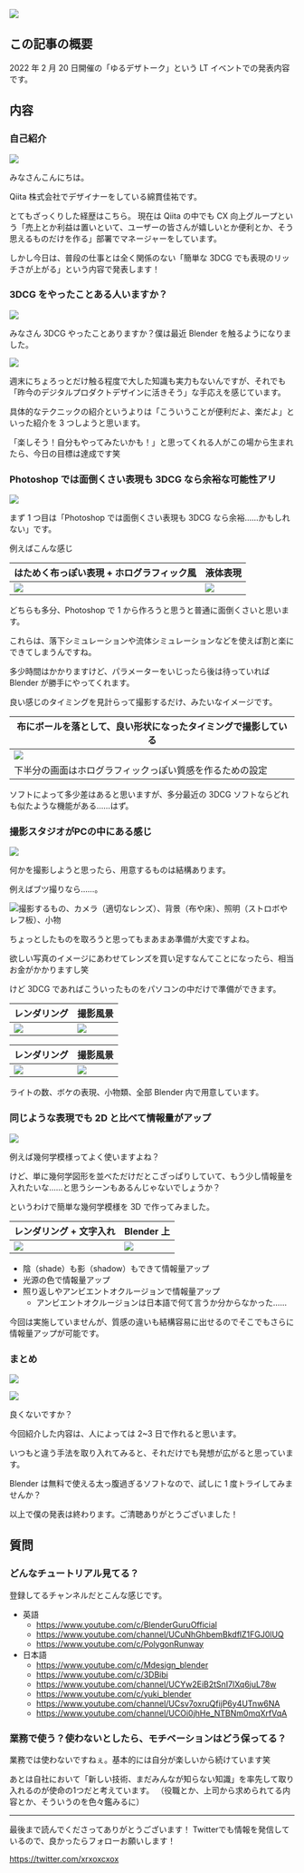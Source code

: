 <!--
title:   [LTスライド&原稿]簡単にできる範囲でも十分！3DCGでグラフィックの表現力が上がる！
tags:    3DCG,Blender,Design,デザイン
id:      24284d217ccdccaf65c2
private: false
-->
![](https://qiita-image-store.s3.ap-northeast-1.amazonaws.com/0/214677/0ed1139e-e4bc-f985-308a-3efeadb4becc.png)

## この記事の概要

2022 年 2 月 20 日開催の「ゆるデザトーク」という LT イベントでの発表内容です。

## 内容

### 自己紹介

![](https://qiita-image-store.s3.ap-northeast-1.amazonaws.com/0/214677/f8464582-208f-f46b-faa3-6ca48523ceb9.png)

みなさんこんにちは。

Qiita 株式会社でデザイナーをしている綿貫佳祐です。

とてもざっくりした経歴はこちら。
現在は Qiita の中でも CX 向上グループという「売上とか利益は置いといて、ユーザーの皆さんが嬉しいとか便利とか、そう思えるものだけを作る」部署でマネージャーをしています。

しかし今日は、普段の仕事とは全く関係のない「簡単な 3DCG でも表現のリッチさが上がる」という内容で発表します！

### 3DCG をやったことある人いますか？

![](https://qiita-image-store.s3.ap-northeast-1.amazonaws.com/0/214677/fb296774-f907-5c05-7a77-22bb948f7f08.png)

みなさん 3DCG やったことありますか？僕は最近 Blender を触るようになりました。

![](https://qiita-image-store.s3.ap-northeast-1.amazonaws.com/0/214677/ef4ebf7f-f3cb-8868-430a-b5d38606969c.png)

週末にちょろっとだけ触る程度で大した知識も実力もないんですが、それでも「昨今のデジタルプロダクトデザインに活きそう」な手応えを感じています。

具体的なテクニックの紹介というよりは「こういうことが便利だよ、楽だよ」といった紹介を 3 つしようと思います。

「楽しそう！自分もやってみたいかも！」と思ってくれる人がこの場から生まれたら、今日の目標は達成です笑

### Photoshop では面倒くさい表現も 3DCG なら余裕な可能性アリ

![](https://qiita-image-store.s3.ap-northeast-1.amazonaws.com/0/214677/48f68ab6-7d61-4538-ccd0-3c36e2a6f70b.png)

まず 1 つ目は「Photoshop では面倒くさい表現も 3DCG なら余裕……かもしれない」です。

例えばこんな感じ

| はためく布っぽい表現 + ホログラフィック風 | 液体表現 |
| --- | --- |
| ![](https://qiita-image-store.s3.ap-northeast-1.amazonaws.com/0/214677/504ac4e7-d4f3-6f35-f5f2-6dd83cd0598a.jpeg) | ![](https://qiita-image-store.s3.ap-northeast-1.amazonaws.com/0/214677/254acfe1-6d44-2edf-e6bd-6d8c25a19725.png) |

どちらも多分、Photoshop で 1 から作ろうと思うと普通に面倒くさいと思います。

これらは、落下シミュレーションや流体シミュレーションなどを使えば割と楽にできてしまうんですね。

多少時間はかかりますけど、パラメーターをいじったら後は待っていれば Blender が勝手にやってくれます。

良い感じのタイミングを見計らって撮影するだけ、みたいなイメージです。

| 布にボールを落として、良い形状になったタイミングで撮影している |
| --- |
| ![](https://qiita-image-store.s3.ap-northeast-1.amazonaws.com/0/214677/bdb2d737-c9b0-f237-bb70-961ee110296a.png) |
| 下半分の画面はホログラフィックっぽい質感を作るための設定 |

ソフトによって多少差はあると思いますが、多分最近の 3DCG ソフトならどれも似たような機能がある……はず。

### 撮影スタジオがPCの中にある感じ

![](https://qiita-image-store.s3.ap-northeast-1.amazonaws.com/0/214677/8d472f12-0025-61d2-579b-b1786df94243.png)

何かを撮影しようと思ったら、用意するものは結構あります。

例えばブツ撮りなら……。

![撮影するもの、カメラ（適切なレンズ）、背景（布や床）、照明（ストロボやレフ板）、小物](https://qiita-image-store.s3.ap-northeast-1.amazonaws.com/0/214677/fea58889-024c-75a7-3ea1-1f3949f1fbc9.png)

ちょっとしたものを取ろうと思ってもまあまあ準備が大変ですよね。

欲しい写真のイメージにあわせてレンズを買い足すなんてことになったら、相当お金がかかりますし笑

けど 3DCG であればこういったものをパソコンの中だけで準備ができます。

| レンダリング | 撮影風景 |
| --- | --- |
| ![](https://qiita-image-store.s3.ap-northeast-1.amazonaws.com/0/214677/38e23cdd-be23-dcf6-cfa8-1f3e33bbffd2.jpeg) | ![](https://qiita-image-store.s3.ap-northeast-1.amazonaws.com/0/214677/c152ecc5-218f-e748-4fde-a4cfa8fda318.png) |

| レンダリング | 撮影風景 |
| --- | --- |
| ![](https://qiita-image-store.s3.ap-northeast-1.amazonaws.com/0/214677/0680cb15-234e-e757-7dfd-d5c01fd7d151.jpeg) | ![](https://qiita-image-store.s3.ap-northeast-1.amazonaws.com/0/214677/bfcbd99d-2004-2178-e6fb-638b047a8246.png) |

ライトの数、ボケの表現、小物類、全部 Blender 内で用意しています。

### 同じような表現でも 2D と比べて情報量がアップ

![](https://qiita-image-store.s3.ap-northeast-1.amazonaws.com/0/214677/68817592-b398-8aba-b3df-d71d176fac07.png)

例えば幾何学模様ってよく使いますよね？

けど、単に幾何学図形を並べただけだとこざっぱりしていて、もう少し情報量を入れたいな……と思うシーンもあるんじゃないでしょうか？

というわけで簡単な幾何学模様を 3D で作ってみました。

| レンダリング + 文字入れ | Blender 上 |
| --- | -------------------------------------------------------- |
| ![](https://qiita-image-store.s3.ap-northeast-1.amazonaws.com/0/214677/d827db68-2ec5-39f8-da48-7991c91661af.jpeg) | ![](https://qiita-image-store.s3.ap-northeast-1.amazonaws.com/0/214677/ee2a8611-d7ce-69f9-8a96-2cc006710cc0.png) |

- 陰（shade）も影（shadow）もできて情報量アップ
- 光源の色で情報量アップ
- 照り返しやアンビエントオクルージョンで情報量アップ
  - アンビエントオクルージョンは日本語で何て言うか分からなかった……

今回は実施していませんが、質感の違いも結構容易に出せるのでそこでもさらに情報量アップが可能です。

### まとめ

![](https://qiita-image-store.s3.ap-northeast-1.amazonaws.com/0/214677/c3aa0c41-70d3-419a-de63-09a7217e16da.png)

![](https://qiita-image-store.s3.ap-northeast-1.amazonaws.com/0/214677/812aeb7b-dc6c-75de-af56-1c0b44a7617b.png)

良くないですか？

今回紹介した内容は、人によっては 2~3 日で作れると思います。

いつもと違う手法を取り入れてみると、それだけでも発想が広がると思っています。

Blender は無料で使える太っ腹過ぎるソフトなので、試しに 1 度トライしてみませんか？

以上で僕の発表は終わります。ご清聴ありがとうございました！

## 質問

### どんなチュートリアル見てる？

登録してるチャンネルだとこんな感じです。

- 英語
    - https://www.youtube.com/c/BlenderGuruOfficial
    - https://www.youtube.com/channel/UCuNhGhbemBkdflZ1FGJ0lUQ
    - https://www.youtube.com/c/PolygonRunway
- 日本語
    - https://www.youtube.com/c/Mdesign_blender
    - https://www.youtube.com/c/3DBibi
    - https://www.youtube.com/channel/UCYw2EiB2tSnI7lXq6juL78w
    - https://www.youtube.com/c/yuki_blender
    - https://www.youtube.com/channel/UCsv7oxruQfijP6y4UTnw6NA
    - https://www.youtube.com/channel/UCOi0jhHe_NTBNm0mqXrfVqA

### 業務で使う？使わないとしたら、モチベーションはどう保ってる？

業務では使わないですねぇ。基本的には自分が楽しいから続けています笑

あとは自社において「新しい技術、まだみんなが知らない知識」を率先して取り入れるのが使命の1つだと考えています。
（役職とか、上司から求められてる内容とか、そういうのを色々鑑みるに）

---

最後まで読んでくださってありがとうございます！
Twitterでも情報を発信しているので、良かったらフォローお願いします！

https://twitter.com/xrxoxcxox